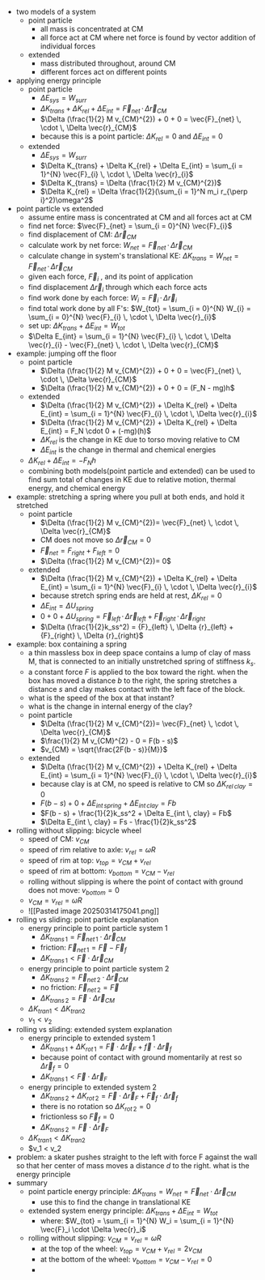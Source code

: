 - two models of a system
	- point particle
		- all mass is concentrated at CM
		- all force act at CM where net force is found by vector addition of individual forces
	- extended 
		- mass distributed throughout, around CM
		- different forces act on different points
- applying energy principle
	- point particle
		- $\Delta E_{sys} = W_{surr}$
		- $\Delta K_{trans} + \Delta K_{rel} + \Delta E_{int} = \vec{F}_{net} \, \cdot \, \Delta \vec{r}_{CM}$
		- $\Delta (\frac{1}{2} M v_{CM}^{2}) + 0 + 0 = \vec{F}_{net} \, \cdot \, \Delta \vec{r}_{CM}$
		- because this is a point particle: $\Delta K_{rel} = 0$ and $\Delta E_{int} = 0$
	- extended
		- $\Delta E_{sys} = W_{surr}$
		- $\Delta K_{trans} + \Delta K_{rel} + \Delta E_{int} = \sum_{i = 1}^{N} \vec{F}_{i} \, \cdot \, \Delta \vec{r}_{i}$
		- $\Delta K_{trans} = \Delta (\frac{1}{2} M v_{CM}^{2})$
		- $\Delta K_{rel} = \Delta \frac{1}{2}(\sum_{i = 1}^N m_i r_{\perp i}^2)\omega^2$
- point particle vs extended
	- assume entire mass is concentrated at CM and all forces act at CM
	- find net force: $\vec{F}_{net} = \sum_{i = 0}^{N} \vec{F}_{i}$
	- find displacement of CM: $\Delta \vec{r}_{CM}$
	- calculate work by net force: $W_{net} = \vec{F}_{net} \, \cdot \, \Delta \vec{r}_{CM}$
	- calculate change in system's translational KE: $\Delta K_{trans} = W_{net} = \vec{F}_{net} \, \cdot \, \Delta \vec{r}_{CM}$
	- given each force, $\vec{F}_{i}$ , and its point of application
	- find displacement $\Delta \vec{r}_{i}$ through which each force acts
	- find work done by each force: $W_{i} = \vec{F}_{i} \, \cdot \, \Delta \vec{r}_{i}$
	- find total work done by all F's: $W_{tot} = \sum_{i = 0}^{N} W_{i} =  \sum_{i = 0}^{N} \vec{F}_{i} \, \cdot \, \Delta \vec{r}_{i}$
	- set up: $\Delta K_{trans} + \Delta E_{int} = W_{tot}$
	- $\Delta E_{int} = \sum_{i = 1}^{N} \vec{F}_{i} \, \cdot \, \Delta \vec{r}_{i} - \vec{F}_{net} \, \cdot \, \Delta \vec{r}_{CM}$
- example: jumping off the floor
	- point particle
		- $\Delta (\frac{1}{2} M v_{CM}^{2}) + 0 + 0 = \vec{F}_{net} \, \cdot \, \Delta \vec{r}_{CM}$
		- $\Delta (\frac{1}{2} M v_{CM}^{2}) + 0 + 0 = (F_N - mg)h$
	- extended
		-  $\Delta (\frac{1}{2} M v_{CM}^{2}) + \Delta K_{rel} + \Delta E_{int} = \sum_{i = 1}^{N} \vec{F}_{i} \, \cdot \, \Delta \vec{r}_{i}$
		-  $\Delta (\frac{1}{2} M v_{CM}^{2}) + \Delta K_{rel} + \Delta E_{int} = F_N \cdot 0 + (-mg)(h)$
		- $\Delta K_{rel}$ is the change in KE due to torso moving relative to CM
		- $\Delta E_{int}$ is the change in thermal and chemical energies
	- $\Delta K_{rel} + \Delta E_{int} = -F_{N}h$
	- combining both models(point particle and extended) can be used to find sum total of changes in KE due to relative motion, thermal energy, and chemical energy
- example: stretching a spring where you pull at both ends, and hold it stretched
	- point particle
		- $\Delta (\frac{1}{2} M v_{CM}^{2})= \vec{F}_{net} \, \cdot \, \Delta \vec{r}_{CM}$
		- CM does not move so $\Delta \vec{r}_{CM} = 0$ 
		- $\vec{F}_{net} = F_{right} + F_{left} = 0$
		- $\Delta (\frac{1}{2} M v_{CM}^{2})= 0$
	- extended
		- $\Delta (\frac{1}{2} M v_{CM}^{2}) + \Delta K_{rel} + \Delta E_{int} = \sum_{i = 1}^{N} \vec{F}_{i} \, \cdot \, \Delta \vec{r}_{i}$
		- because stretch spring ends are held at rest, $\Delta K_{rel} = 0$
		- $\Delta E_{int} = \Delta U_{spring}$
		- $0 + 0 + \Delta U_{spring} = \vec{F}_{left} \, \cdot \, \Delta \vec{r}_{left} + \vec{F}_{right} \, \cdot \, \Delta \vec{r}_{right}$
		- $\Delta (\frac{1}{2}k_ss^2) = {F}_{left} \, \Delta {r}_{left} + {F}_{right} \, \Delta {r}_{right}$
- example: box containing a spring
	- a thin massless box in deep space contains a lump of clay of mass M, that is connected to an initially unstretched spring of stiffness $k_s$.
	- a constant force $F$ is applied to the box toward the right. when the box has moved a distance $b$ to the right, the spring stretches a distance $s$ and clay makes contact with the left face of the block. 
	- what is the speed of the box at that instant?
	- what is the change in internal energy of the clay?
	- point particle
		- $\Delta (\frac{1}{2} M v_{CM}^{2})= \vec{F}_{net} \, \cdot \, \Delta \vec{r}_{CM}$
		- $\frac{1}{2} M v_{CM}^{2} - 0 = F(b - s)$
		- $v_{CM} = \sqrt{\frac{2F(b - s)}{M}}$
	- extended
		- $\Delta (\frac{1}{2} M v_{CM}^{2}) + \Delta K_{rel} + \Delta E_{int} = \sum_{i = 1}^{N} \vec{F}_{i} \, \cdot \, \Delta \vec{r}_{i}$
		- because clay is at CM, no speed is relative to CM so $\Delta K_{rel \, clay} = 0$
		- $F(b - s) + 0 + \Delta E_{int \, spring} + \Delta E_{int \, clay} = Fb$
		- $F(b - s) + \frac{1}{2}k_ss^2 + \Delta E_{int \, clay} = Fb$
		- $\Delta E_{int \, clay} = Fs - \frac{1}{2}k_ss^2$
- rolling without slipping: bicycle wheel
	- speed of CM: $v_{CM}$
	- speed of rim relative to axle: $v_{rel} = \omega R$
	- speed of rim at top: $v_{top} = v_{CM} + v_{rel}$
	- speed of rim at bottom: $v_{bottom} = v_{CM} - v_{rel}$
	- rolling without slipping is where the point of contact with ground does not move: $v_{bottom} = 0$
	- $v_{CM} = v_{rel} = \omega R$
	- ![[Pasted image 20250314175041.png]]
- rolling vs sliding: point particle explanation
	- energy principle to point particle system 1
		- $\Delta K_{trans \, 1} = \vec{F}_{net \, 1} \cdot \Delta \vec{r}_{CM}$
		- friction: $\vec{F}_{net \, 1} = \vec{F} - \vec{F}_f$
		- $\Delta K_{trans \, 1} < \vec{F} \cdot \Delta \vec{r}_{CM}$
	- energy principle to point particle system 2
		- $\Delta K_{trans \, 2} = \vec{F}_{net \, 2} \cdot \Delta \vec{r}_{CM}$
		- no friction: $\vec{F}_{net \, 2} = \vec{F}$
		- $\Delta K_{trans \, 2} = \vec{F} \cdot \Delta \vec{r}_{CM}$
	- $\Delta K_{tran1} < \Delta K_{tran2}$
	- $v_1 < v_2$
- rolling vs sliding: extended system explanation
	- energy principle to extended system 1
		- $\Delta K_{trans \, 1} + \Delta K_{rot \, 1} = \vec{F} \cdot \Delta \vec{r}_F + \vec{f} \cdot \Delta \vec{r}_f$
		- because point of contact with ground momentarily at rest so $\Delta \vec{r}_f = 0$
		- $\Delta K_{trans \, 1} < \vec{F} \cdot \Delta \vec{r}_F$
	- energy principle to extended system 2
		- $\Delta K _{trans \, 2} + \Delta K_{rot \, 2} = \vec{F} \cdot \Delta \vec{r}_F + \vec{F}_f \cdot \Delta \vec{r}_f$
		- there is no rotation so $\Delta K_{rot \, 2} = 0$
		- frictionless so $\vec{F}_f = 0$
		- $\Delta K_{trans \, 2} = \vec{F} \cdot \Delta \vec{r}_F$
	- $\Delta K_{tran1} < \Delta K_{tran2}$
	- $v_1 < v_2
- problem: a skater pushes straight to the left with force F against the wall so that her center of mass moves a distance $d$ to the right. what is the energy principle
- summary
	- point particle energy principle: $\Delta K_{trans} = W_{net} = \vec{F}_{net} \cdot \Delta \vec{r}_{CM}$
		- use this to find the change in translational KE
	- extended system energy principle: $\Delta K_{trans} + \Delta E_{int} = W_{tot}$
		- where: $W_{tot} = \sum_{i = 1}^{N} W_i = \sum_{i = 1}^{N} \vec{F}_i \cdot \Delta \vec{r}_i$
	- rolling without slipping: $v_{CM} = v_{rel} = \omega R$
		- at the top of the wheel: $v_{top} = v_{CM} + v_{rel} = 2v_{CM}$
		- at the bottom of the wheel: $v_{bottom} = v_{CM} - v_{rel} = 0$
		- 